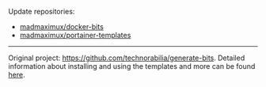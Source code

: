 Update repositories:
* [madmaximux/docker-bits](https://github.com/madmaximux/docker-bits)
* [madmaximux/portainer-templates](https://github.com/madmaximux/portainer-templates)

------

Original project: https://github.com/technorabilia/generate-bits. 
Detailed information about installing and using the templates and more can be found [here](https://www.technorabilia.com/portainer-app-templates-for-linuxserver-io-docker-containers).
 
